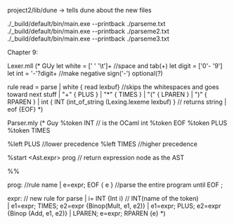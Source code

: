 project2/lib/dune -> tells dune about the new files

 ./_build/default/bin/main.exe --printback ./parseme.txt                
 ./_build/default/bin/main.exe --printback ./parseme2.txt
 ./_build/default/bin/main.exe --printback ./parseme3.txt

Chapter 9: 

Lexer.mll
(* GUy 
let white = [' ' '\t']+   //space and tab(+)
let digit = ['0'- '9']
let int = '-'?digit+    //make negative sign('-') optional(?)

rule read = 
  parse
  | white { read lexbuf}  //skips the whitespaces and goes toward next stuff
  | "+" { PLUS }
  | "*" { TIMES }
    | "(" { LPAREN }
    | ")" { RPAREN }
  | int { INT (int_of_string (Lexing.lexeme lexbuf) }    // returns string
  | eof {EOF}
*)


Parser.mly
(* Guy
%token <int> INT      //<int> is the OCaml int
%token EOF
%token PLUS
%token TIMES

%left PLUS      //lower precedence
%left TIMES     //higher precedence


%start <Ast.expr> prog    // return expression node as the AST

%%

prog:                     //rule name
  | e=expr; EOF { e }   //parse the entire program until EOF
  ;

expr:               // new rule for parse
  | i= INT {Int i}  // INT(name of the token)  
  | e1=expr; TIMES; e2=expr {Binop(Mult, e1, e2)}
  | e1=expr; PLUS; e2=expr {Binop (Add, e1, e2)}
  | LPAREN; e=expr; RPAREN {e}
*)